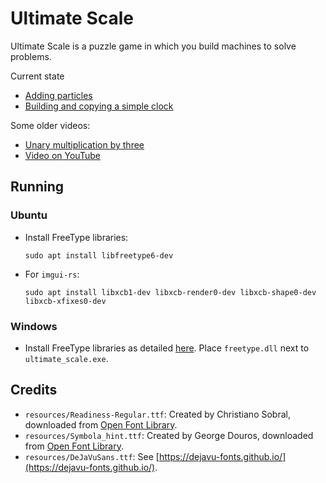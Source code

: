 # Ultimate Scale

Ultimate Scale is a puzzle game in which you build machines to solve problems.

Current state
- [Adding particles](https://www.youtube.com/watch?v=JEqprzO00yE)
- [Building and copying a simple clock](https://www.youtube.com/watch?v=GPzpeh87GWQ)

Some older videos: 
- [Unary multiplication by three](https://streamable.com/xnobu)
- [Video on YouTube](https://www.youtube.com/watch?v=qOKUS2cwufg)

## Running
### Ubuntu
- Install FreeType libraries:
    ```
    sudo apt install libfreetype6-dev
    ```
- For `imgui-rs`:
    ```
    sudo apt install libxcb1-dev libxcb-render0-dev libxcb-shape0-dev libxcb-xfixes0-dev
    ```
### Windows
- Install FreeType libraries as detailed [here](https://github.com/PistonDevelopers/freetype-sys). Place `freetype.dll` next to `ultimate_scale.exe`.

## Credits
- `resources/Readiness-Regular.ttf`: Created by Christiano Sobral, downloaded from [Open Font Library](https://fontlibrary.org/en/font/readiness).
- `resources/Symbola_hint.ttf`: Created by George Douros, downloaded from [Open Font Library](https://fontlibrary.org/en/font/symbola).
- `resources/DeJaVuSans.ttf`: See [https://dejavu-fonts.github.io/](https://dejavu-fonts.github.io/).
